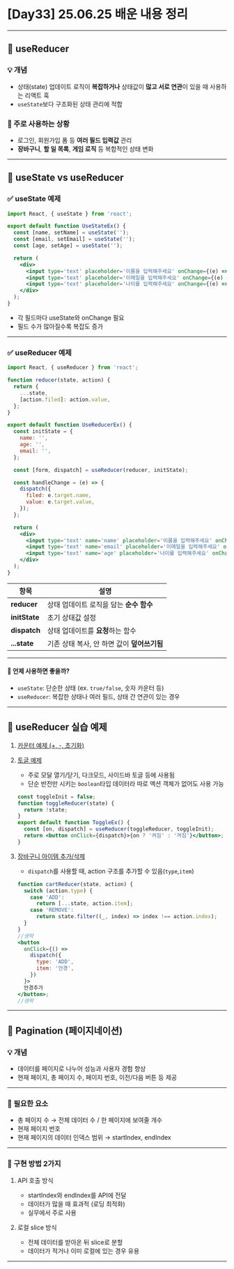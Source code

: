 # [Day33] 25.06.25 배운 내용 정리

---

## 🔹 useReducer

### 💡 개념

- 상태(state) 업데이트 로직이 **복잡하거나** 상태값이 **많고 서로 연관**이 있을 때 사용하는 리액트 훅
- `useState`보다 구조화된 상태 관리에 적합

### 📌 주로 사용하는 상황

- 로그인, 회원가입 폼 등 **여러 필드 입력값** 관리
- **장바구니**, **할 일 목록**, **게임 로직** 등 복합적인 상태 변화

---

## 🔹 useState vs useReducer

### ✅ useState 예제

```jsx
import React, { useState } from 'react';

export default function UseStateEx() {
  const [name, setName] = useState('');
  const [email, setEmail] = useState('');
  const [age, setAge] = useState('');

  return (
    <div>
      <input type='text' placeholder='이름을 입력해주세요' onChange={(e) => setName(e.target.value)} />
      <input type='text' placeholder='이메일을 입력해주세요' onChange={(e) => setEmail(e.target.value)} />
      <input type='text' placeholder='나이를 입력해주세요' onChange={(e) => setAge(e.target.value)} />
    </div>
  );
}
```

- 각 필드마다 useState와 onChange 필요
- 필드 수가 많아질수록 복잡도 증가

---

### ✅ useReducer 예제

```jsx
import React, { useReducer } from 'react';

function reducer(state, action) {
  return {
    ...state,
    [action.filed]: action.value,
  };
}

export default function UseReducerEx() {
  const initState = {
    name: '',
    age: '',
    email: '',
  };

  const [form, dispatch] = useReducer(reducer, initState);

  const handleChange = (e) => {
    dispatch({
      filed: e.target.name,
      value: e.target.value,
    });
  };

  return (
    <div>
      <input type='text' name='name' placeholder='이름을 입력해주세요' onChange={handleChange} />
      <input type='text' name='email' placeholder='이메일을 입력해주세요' onChange={handleChange} />
      <input type='text' name='age' placeholder='나이를 입력해주세요' onChange={handleChange} />
    </div>
  );
}
```

| 항목          | 설명                                        |
| ------------- | ------------------------------------------- |
| **reducer**   | 상태 업데이트 로직을 담는 **순수 함수**     |
| **initState** | 초기 상태값 설정                            |
| **dispatch**  | 상태 업데이트를 **요청**하는 함수           |
| **...state**  | 기존 상태 복사, 안 하면 값이 **덮어쓰기됨** |

---

#### 🔸 언제 사용하면 좋을까?

- `useState`: 단순한 상태 (ex. `true/false`, 숫자 카운터 등)
- `useReducer`: 복잡한 상태나 여러 필드, 상태 간 연관이 있는 경우

---

## 🔹 useReducer 실습 예제

1. [카운터 예제 (+, -, 초기화)](./react33-project/src/components/Counter.jsx)
2. [토글 예제](./react33-project/src/components/ToggleEx.jsx)

   - 주로 모달 열기/닫기, 다크모드, 사이드바 토글 등에 사용됨
   - 단순 반전만 시키는 `boolean`타입 데이터라 따로 액션 객체가 없어도 사용 가능

   ```jsx
   const toggleInit = false;
   function toggleReducer(state) {
     return !state;
   }
   export default function ToggleEx() {
     const [on, dispatch] = useReducer(toggleReducer, toggleInit);
     return <button onClick={dispatch}>{on ? '켜짐' : '꺼짐'}</button>;
   }
   ```

3. [장바구니 아이템 추가/삭제](./react33-project/src/components/Cart.jsx)

   - `dispatch`를 사용할 때, action 구조를 추가할 수 있음(`type`,`item`)

   ```jsx
   function cartReducer(state, action) {
     switch (action.type) {
       case 'ADD':
         return [...state, action.item];
       case 'REMOVE':
         return state.filter((_, index) => index !== action.index);
     }
   }
   //생략
   <button
     onClick={() =>
       dispatch({
         type: 'ADD',
         item: '안경',
       })
     }>
     안경추가
   </button>;
   //생략
   ```

---

## 🔹 Pagination (페이지네이션)

### 💡 개념

- 데이터를 페이지로 나누어 성능과 사용자 경험 향상
- 현재 페이지, 총 페이지 수, 페이지 번호, 이전/다음 버튼 등 제공

---

### 📌 필요한 요소

- 총 페이지 수
  → 전체 데이터 수 / 한 페이지에 보여줄 개수
- 현재 페이지 번호
- 현재 페이지의 데이터 인덱스 범위
  → startIndex, endIndex

---

### 📌 구현 방법 2가지

1. API 호출 방식

   - startIndex와 endIndex를 API에 전달
   - 데이터가 많을 때 효과적 (로딩 최적화)
   - 실무에서 주로 사용

2. 로컬 slice 방식
   - 전체 데이터를 받아온 뒤 slice로 분할
   - 데이터가 적거나 이미 로컬에 있는 경우 유용

---
